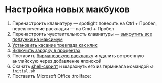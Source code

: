 # Настройка новых макбуков
1. Перенастроить клавиатуру — spotlight повесить на Ctrl + Пробел, переключение раскладки — на Cmd + Пробел
2. Перенастроить чувствительность клавиатуры — [выкрутить все ползунки на максимум](https://scrapp.me/kccchg)
3. [Установить касание трекпада как клик](https://scrapp.me/21t7cj)
4. [Включить зарядку в процентах](https://scrapp.me/m5439b)
5. Поставить [бирмановскую раскладку](https://ilyabirman.ru/projects/typography-layout/) и удалить встроенную английскую через добавление японской
6. Скачать [shell-скрипт](initial.sh) и шарахнуть его из терминала командой `sh initial.sh`
7. Поставить Microsoft Office :trollface:
